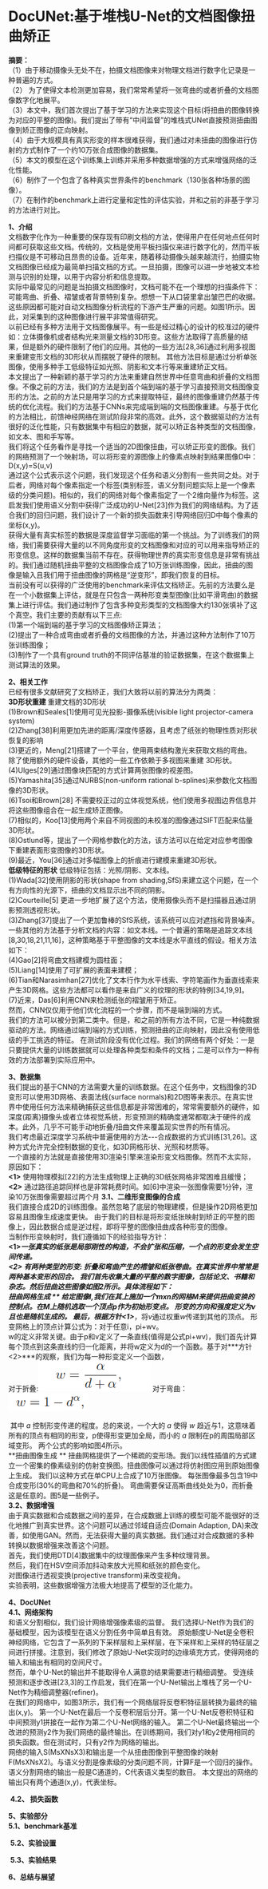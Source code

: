 # DocUNet:基于堆栈U-Net的文档图像扭曲矫正

**摘要：** <br>（1）由于移动摄像头无处不在，拍摄文档图像来对物理文档进行数字化记录是一种普遍的方式。 <br>（2） 为了使得文本检测更加容易，我们常常希望将一张弯曲的或者折叠的文档图像数字化地展平。<br>（3）本文中，我们首次提出了基于学习的方法来实现这个目标(将扭曲的图像转换为对应的平整的图像)。我们提出了带有“中间监督”的堆栈式UNet直接预测扭曲图像到矫正图像的正向映射。<br>（4）由于大规模具有真实形变的样本很难获得，我们通过对未扭曲的图像进行仿射的方式制作了一个约10万张合成图像的数据集。		  <br>（5）本文的模型在这个训练集上训练并采用多种数据增强的方式来增强网络的泛化性能。<br>（6）制作了一个包含了各种真实世界条件的benchmark（130张各种场景的图像）。<br>（7）在制作的benchmark上进行定量和定性的评估实验，并和之前的非基于学习的方法进行对比。

**1、介绍**<br>   	  文档数字化作为一种重要的保存现有印刷文档的方法，使得用户在任何地点任何时间都可获取这些文档。传统的，文档是使用平板扫描仪来进行数字化的，然而平板扫描仪是不可移动且昂贵的设备。近年来，随着移动摄像头越来越流行，拍摄实物文档图像已经成为最简单扫描文档的方式。一旦拍摄，图像可以进一步地被文本检测与识别的处理，以用于内容分析和信息提取。<br>  	   实际中最常见的问题是当拍摄文档图像时，文档可能不在一个理想的扫描条件下：可能弯曲、折叠、褶皱或者背景特别复杂。想想一下从口袋里拿出皱巴巴的收据。这些原因都可能对自动文档图像分析流程的下游产生严重的问题。如图1所示。因此，对采集到的这种图像进行展平非常值得研究。<br>		以前已经有多种方法用于文档图像展平。有一些是经过精心的设计的校准过的硬件如：立体摄像机或者结构光来测量文档的3D形变。这些方法取得了高质量的结果，但是额外的硬件限制了他们的应用。其他的一些方法[28,36]通过利用多视图来重建变形文档的3D形状从而摆脱了硬件的限制。 其他方法目标是通过分析单张图像，使用多种手工低级特征如光照、阴影和文本行等来重建矫正文档。<br>		本文提出了一种新颖的基于学习的方法来重建自然世界中任意弯曲和折叠的文档图像。不像之前的方法，我们的方法是到首个端到端的基于学习直接预测文档图像变形的方法。之前的方法只是用学习的方式来提取特征，最终的图像重建仍然基于传统的优化流程。我们的方法基于CNNs来完成端到端的文档图像重建。与基于优化的方法相比，前馈神经网络在测试阶段非常的高效。此外，这个数据驱动的方法有很好的泛化性能，只有数据集中有相应的数据，就可以矫正各种类型的文档图像，如文本、图和手写等。<br>		我们将这个任务看作是寻找一个适当的2D图像扭曲，可以矫正形变的图像。我们的网络预测了一个映射场，可以将形变的源图像上的像素点映射到结果图像D中：D(x,y)=S(u,v)<br>		通过这个公式表示这个问题，我们发现这个任务和语义分割有一些共同之处。对于后者，网络对每个像素指定一个标签(类别标签，语义分割问题实际上是一个像素级的分类问题)。相似的，我们的网络对每个像素指定了一个2维向量作为标签。这启发我们使用语义分割中获得广泛成功的U-Net[23]作为我们的网络结构。为了适合我们的回归问题，我们设计了一个新的损失函数来引导网络回归D中每个像素的坐标(x,y)。<br>		获得大量有真实标签的数据是深度监督学习面临的第一个挑战。为了训练我们的网络，我们需要获得大量的以不同角度形变的文档图像和对应的可以用来指导矫正的形变信息。这样的数据集当前不存在。获得物理世界的真实形变信息是非常有挑战的。我们通过随机扭曲平整的文档图像合成了10万张训练图像，因此，扭曲的图像是输入且我们用于扭曲图像的网格是“逆变形”，即我们恢复的目标。<br>		当前没有可以获得的广泛使用的benchmark来评估文档矫正。先前的方法要么是在一个小数据集上评估，就是在只包含一两种形变类型图像(比如平滑弯曲)的数据集上进行评估。我们通过制作了包含多种变形类型的文档图像大约130张填补了这个真空。我们主要的贡献有以下三点:<br>		(1)第一个端到端的基于学习的文档图像矫正算法；<br>		(2)提出了一种合成弯曲或者折叠的文档图像的方法，并通过这种方法制作了10万张训练图像；<br>		(3)制作了一个具有ground truth的不同评估基准的验证数据集，在这个数据集上测试算法的效果。

**2、相关工作**<br>		已经有很多文献研究了文档矫正，我们大致将以前的算法分为两类：<br>		**3D形状重建**    重建文档的3D形状<br>			(1)Brown和Seales[1]使用可见光投影-摄像系统(visible light projector-camera system)<br>			(2)Zhang[38]利用更加先进的距离/深度传感器，且考虑了纸张的物理性质对形状恢复的影响<br>			(3)更近的，Meng[21]搭建了一个平台，使用两束结构激光来获取文档的弯曲。<br>			除了使用额外的硬件设备，其他的一些工作依赖于多视图来重建 3D形状。<br>			(4)Ulges[29]通过图像块匹配的方式计算两张图像的视差图。<br>			(5)Yamashita[35]通过NURBS(non-uniform rational b-splines)来参数化文档图像的3D形状。<br>			(6)Tsoi和Brown[28] 不需要校正过的立体视觉系统，他们使用多视图边界信息并将这些图像组合在一起生成矫正图像。<br>			(7)相似的，Koo[13]使用两个来自不同视图的未校准的图像通过SIFT匹配来估量3D形状。<br>			(8)Ostlund等，提出了一个网格参数化的方法，该方法可以在给定对应参考图像下重建表面形变图像的3D形状。<br>			(9)最近，You[36]通过对多幅图像上的折痕进行建模来重建3D形状。<br>		**低级特征的形状**   低级特征包括：光照/阴影、文本线。<br>			(1)Wada[32]使用阴影的形状(shape from shading,SfS)来建立这个问题，在一个有方向性的光源下，扭曲的文档显示出不同的阴影。<br>  		  (2)Courteille[5] 更进一步地扩展了这个方法，使用摄像头而不是扫描器且通过阴影预测透视形状。<br>			(3)Zhang[37]提出了一个更加鲁棒的SfS系统，该系统可以应对遮挡和背景噪声。<br>			一些其他的方法基于分析文档的内容：如文本线。一个普遍的策略是追踪文本线[8,30,18,21,11,16]，这种策略基于平整图像的文本线是水平直线的假设。相关方法如下：<br>			(4)Gao[2]将弯曲文档建模为圆柱面；<br>			(5)Liang[14]使用了可扩展的表面来建模；<br>			(6)Tian和Narasimhan[27]优化了文本行作为水平线索、字符笔画作为垂直线索来产生3D网格。这些方法都可以看作是来自广义的纹理的形状的特例[34,19,9]。<br>			(7)近来，Das[6]利用CNN来检测纸张的褶皱用于矫正。<br>			然而，CNN仅仅用于他们优化流程的一个步骤，而不是端到端的方式。<br>		我们的方法可以被分到第二类中。但是，和之前的所有方法不同，它是一种纯数据驱动的方法。网络通过端到端的方式训练，预测扭曲的正向映射，因此没有使用低级的手工挑选的特征。 在测试阶段没有优化过程。我们的网络有两个好处：一是只要提供大量的训练数据就可以处理各种类型和条件的文档；二是可以作为一种有效的方法部署到实际应用中。

**3、数据集**<br>		我们提出的基于CNN的方法需要大量的训练数据。在这个任务中，文档图像的3D变形可以使用3D网格、表面法线(surface normals)和2D图等来表示。在真实世界中使用任何方法来精确捕获这些信息都是非常困难的，常常需要额外的硬件，如深度(距离)摄像头或者立体视觉系统，形变预测的精确度通常都取决于硬件的成本。此外，几乎不可能手动地折叠/扭曲文件来覆盖现实世界的所有情况。<br>		我们考虑最近深度学习系统中普遍使用的方法---合成数据的方式训练[31,26]。这种方式允许完全控制数据的变化，如3D网格形状、光照和材质等。<br>		一个直接的方法就是直接使用3D渲染引擎来渲染形变文档图像。然而不太实际，原因如下：<br>		**<1>** 使用物理模拟[22]的方法生成物理上正确的3D纸张网格非常困难且缓慢；<br>		**<2>** 通过路径追踪同样也是非常耗费时间。如[6]中渲染一张图像需要1分钟，渲染10万张图像需要超过两个月 	**3.1、二维形变图像的合成**<br>			我们直接合成2D的训练图像。虽然忽略了底层的物理建模，但是操作2D网格更加容易且图像生成速度更快。 由于我们的目标是将形变纸张映射到矫正的平整的图像上，因此数据合成是逆过程，即将平整的图像扭曲成各种形变的图像。<br>			当制作形变映射时，我们遵循如下的经验指导方针：<br>			   **<1>**一张真实的纸张是局部刚性的构造，不会扩张和压缩，一个点的形变会发生空间传递。<br>			  **<2>** 有两种类型的形变: 折叠和弯曲产生的褶皱和纸张卷曲。在真实世界中常常是两种基本变形的回合。	  	  我们首先收集大量的平整的数字图像，包括论文、书籍和杂志。然后扭曲这些图像如图2所示。具体流程如下：<br>			**扭曲网格生成 ** 给定图像*I*,我们在其上施加一个mxn的网格M来提供扭曲变换的控制点。在M上随机选取一个顶点*p*作为初始形变点。 形变的方向和强度定义为*v*且也是随机生成的。 最后，根据***方针<1>***，将*v*通过权重*w*传递到其他的顶点。 形变网格上的顶点计算公式为：对于任意i，pi+wv。<br>			w的定义非常关键。由于p和v定义了一条直线(值得是公式pi+wv)，我们首先计算每个顶点到这条直线的归一化距离，并将w定义为d的一个函数。基于对***方针<2>***的观察，我们为每一种形变定义一个函数，<br>			对于折叠:![alt](data/P3_F1.png)  对于弯曲：![alt](data/P3_F2.png)

​			 其中 *a* 控制形变传递的程度。总的来说，一个大的 *a* 使得 *w* 趋近与1，这意味着所有的顶点有相同的形变，p使得形变更加全局，而小的 *a* 限制在p的周围局部区域变形。 两个公式的影响如图4所示。<br>			**扭曲图像生成 ** 扭曲网格提供了一个稀疏的变形场。我们以线性插值的方式建立一个密集的像素级别的仿射变换图。扭曲图像可以通过将仿射图应用到原始图像上生成。 我们以这种方式在单CPU上合成了10万张图像。 每张图像最多包含19中合成变形(30%的弯曲和70%的折叠)。 弯曲需要保证高斯曲线处处为0，而折叠这是任意的。图5是一些例子。<br>		**3.2、数据增强**<br>			由于真实数据和合成数据之间的差异，在合成数据上训练的模型可能不能很好的泛化地推广到真实世界。这个问题可以通过邻域自适应(Domain Adaption, DA)来改善，如使用GAN。然而，无法获得大量的真实数据。我们通过对合成数据的多种转换以数据增强来改善这个问题。 <br>					首先，我们使用DTD[4]数据集中的纹理图像来产生多种纹理背景。<br>					 然后，我们在HSV空间添加抖动来放大光照和纸张的颜色变化。<br>					对图像进行透视变换(projective transform)来改变视角。<br>			实验表明，这些数据增强方法极大地提高了模型的泛化能力。



**4、DocUNet** <br>	**4.1、网络架构**<br>		和语义分割相似，我们设计网络增强像素级的监督。 我们选择U-Net作为我们的基础模型，因为该模型在语义分割任务中简单且有效。 原始额度U-Net是全卷积神经网络，它包含了一系列的下采样层和上采样层，在下采样和上采样的特征层之间进行拼接。注意到，我们修改了原始U-Net实现时的边缘填充方式，使得网络的输入和输出有相同的空间尺寸。<br>		然而，单个U-Net的输出并不能取得令人满意的结果需要进行精细调整。 受连续预测和逐步改进[23,3]的工作启发，我们在第一个U-Net输出上堆栈了另一个U-Net作为精细调整器(refiner)。<br>		在我们的网络中，如图3所示，我们有一个网络层将反卷积特征层转换为最终的输出(x,y)。 第一个U-Net在最后一个反卷积层后分开。第一个U-Net反卷积特征和中间预测y1拼接在一起作为第二个U-Net网络的输入。 第二个U-Net最终输出一个改进的预测y2作为我们网络的最终输出。在训练期间，我们对y1和y2使用相同的损失函数。但在测试时，只有y2作为网络的输出。<br>		网络的输入S(MsXNsX3)和输出是一个从扭曲图像到平整图像的映射F(MsXNsX2)。与语义分割是像素级的分类问题不同，计算F是一个回归的操作。 语义分割网络的输出一般是C通道的，C代表语义类型的数目。 本文提出的网络的输出只有两个通道(x,y)，代表坐标。

​	**4.2、 损失函数**



**5、实验部分**<br>	**5.1、benchmark基准**

​	**5.2、实验设置**

​	**5.3、实验结果**



**6、总结与展望**